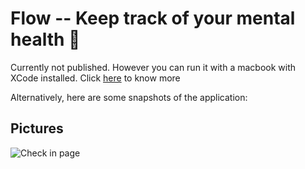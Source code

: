 # Flow -- Keep track of your mental health 💚
Currently not published. However you can run it with a macbook with XCode installed. Click [here](https://github.blog/2017-06-05-clone-in-xcode/#:~:text=Once%20you%20authenticate%20into%20Xcode,repository%20to%20your%20local%20machine.) to know more

Alternatively, here are some snapshots of the application:

## Pictures
![Check in page]([https://github.com/[username]/[reponame]/blob/[branch]/image.jpg?raw=true](https://github.com/froznade-iwnl/froznade-iwnl/blob/main/Pictures/Simulator%20Screen%20Shot%20-%20iPhone%2014%20Pro%20-%202023-04-03%20at%2017.12.56.png?raw=true)https://github.com/froznade-iwnl/froznade-iwnl/blob/main/Pictures/Simulator%20Screen%20Shot%20-%20iPhone%2014%20Pro%20-%202023-04-03%20at%2017.12.56.png?raw=true)
